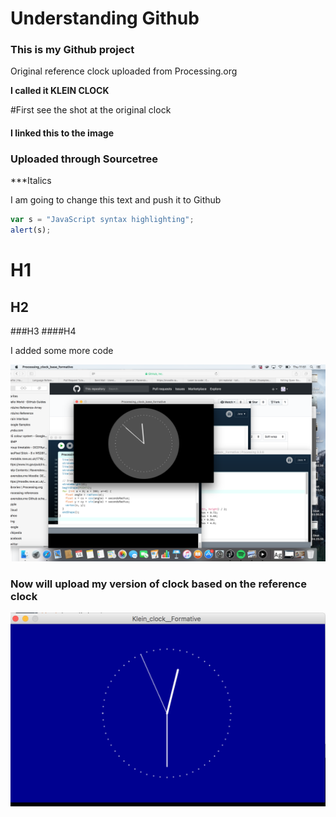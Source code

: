 # Understanding Github 
### This is my Github project
Original reference clock uploaded from Processing.org

**I called it KLEIN CLOCK** 

#First see the shot at the original clock 


#### I linked this to the image 
### Uploaded through Sourcetree 


***Italics





I am going to change this text and push it to Github 



```javascript
var s = "JavaScript syntax highlighting";
alert(s);
```
# H1
## H2
###H3
####H4



I added some more code

![screen grab](https://github.com/Boogietron/Open-Source-Awakens/blob/master/Klein_clock__Formative/Screen%20Shot%202017-12-14%20at%2011.51.52.png)
### Now will upload my version of clock based on the reference clock

![screen grab](https://github.com/Boogietron/Open-Source-Awakens/blob/master/Klein_clock__Formative/Screen%20Shot%202017-12-14%20at%2012.29.47.png)


